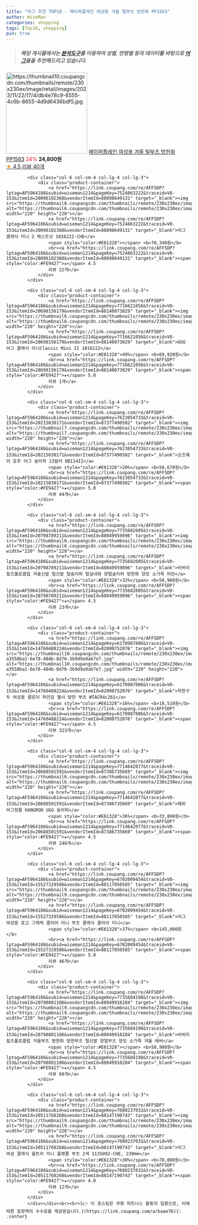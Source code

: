 ```yaml
---
title: "어그 추천 TOP10 - 페이퍼플레인 여성용 겨울 털부츠 방한화 PP1563"
author: WiseMan
categories: shopping
tags: [Top10, shopping]
pin: true
---
```


> ##### 해당 게시물에서는 [**분석도구**](https://itemscout.io/)를 이용하여 **성별**, **연령별** 등의 데이터를 바탕으로 [**어그**](https://link.coupang.com/a/baae76)들을 추천해드리고 있습니다.
<div class="container"><div class="row">
            <div class="col-6 col-sm-4 col-lg-4 col-lg-3">
                <div class="product-container">
                    <a href="https://link.coupang.com/re/AFFSDP?lptag=AF5964186&subid=wiseman1214&pageKey=7709504556&traceid=V0-153&itemId=20662301856&vendorItemId=87856631979" target="_blank"><img src="https://thumbnail10.coupangcdn.com/thumbnails/remote/230x230ex/image/retail/images/2023/11/22/17/4/db4e78c9-6555-4c6b-8655-4d9d6436bdf5.jpg" alt="https://thumbnail10.coupangcdn.com/thumbnails/remote/230x230ex/image/retail/images/2023/11/22/17/4/db4e78c9-6555-4c6b-8655-4d9d6436bdf5.jpg" width="220" height="220"></a>
                    <a href="https://link.coupang.com/re/AFFSDP?lptag=AF5964186&subid=wiseman1214&pageKey=7709504556&traceid=V0-153&itemId=20662301856&vendorItemId=87856631979" target="_blank">페이퍼플레인 여성용 겨울 털부츠 방한화 PP1563</a>
                    <span style="color:#E61328">24%</span> <b>24,800원</b>
                    <br><a href="https://link.coupang.com/re/AFFSDP?lptag=AF5964186&subid=wiseman1214&pageKey=7709504556&traceid=V0-153&itemId=20662301856&vendorItemId=87856631979" target="_blank"><span style="color:#FE9427">★</span> 4.5
                    리뷰 40개</a>
                </div>
            </div>
            
            <div class="col-6 col-sm-4 col-lg-4 col-lg-3">
                <div class="product-container">
                    <a href="https://link.coupang.com/re/AFFSDP?lptag=AF5964186&subid=wiseman1214&pageKey=7524863222&traceid=V0-153&itemId=20096102360&vendorItemId=88098649131" target="_blank"><img src="https://thumbnail6.coupangcdn.com/thumbnails/remote/230x230ex/image/vendor_inventory/270e/162133c643225a1500164abbe21d4f7734420c4f6de937fd74280aafef78.png" alt="https://thumbnail6.coupangcdn.com/thumbnails/remote/230x230ex/image/vendor_inventory/270e/162133c643225a1500164abbe21d4f7734420c4f6de937fd74280aafef78.png" width="220" height="220"></a>
                    <a href="https://link.coupang.com/re/AFFSDP?lptag=AF5964186&subid=wiseman1214&pageKey=7524863222&traceid=V0-153&itemId=20096102360&vendorItemId=88098649131" target="_blank">어그 클래식 미니 2 체스트넛 1016222-CHE</a>
                    <span style="color:#E61328"></span> <b>70,340원</b>
                    <br><a href="https://link.coupang.com/re/AFFSDP?lptag=AF5964186&subid=wiseman1214&pageKey=7524863222&traceid=V0-153&itemId=20096102360&vendorItemId=88098649131" target="_blank"><span style="color:#FE9427">★</span> 4.5
                    리뷰 22개</a>
                </div>
            </div>
            
            <div class="col-6 col-sm-4 col-lg-4 col-lg-3">
                <div class="product-container">
                    <a href="https://link.coupang.com/re/AFFSDP?lptag=AF5964186&subid=wiseman1214&pageKey=7716621056&traceid=V0-153&itemId=20698156179&vendorItemId=88140073029" target="_blank"><img src="https://thumbnail6.coupangcdn.com/thumbnails/remote/230x230ex/image/vendor_inventory/270e/162133c643225a1500164abbe21d4f7734420c4f6de937fd74280aafef78.png" alt="https://thumbnail6.coupangcdn.com/thumbnails/remote/230x230ex/image/vendor_inventory/270e/162133c643225a1500164abbe21d4f7734420c4f6de937fd74280aafef78.png" width="220" height="220"></a>
                    <a href="https://link.coupang.com/re/AFFSDP?lptag=AF5964186&subid=wiseman1214&pageKey=7716621056&traceid=V0-153&itemId=20698156179&vendorItemId=88140073029" target="_blank">UGG 어그 클래식 미니Classic Mini II 1016222</a>
                    <span style="color:#E61328">49%</span> <b>69,920원</b>
                    <br><a href="https://link.coupang.com/re/AFFSDP?lptag=AF5964186&subid=wiseman1214&pageKey=7716621056&traceid=V0-153&itemId=20698156179&vendorItemId=88140073029" target="_blank"><span style="color:#FE9427">★</span> 5.0
                    리뷰 1개</a>
                </div>
            </div>
            
            <div class="col-6 col-sm-4 col-lg-4 col-lg-3">
                <div class="product-container">
                    <a href="https://link.coupang.com/re/AFFSDP?lptag=AF5964186&subid=wiseman1214&pageKey=7623054733&traceid=V0-153&itemId=20215030171&vendorItemId=87377490502" target="_blank"><img src="https://thumbnail7.coupangcdn.com/thumbnails/remote/230x230ex/image/vendor_inventory/1718/5a464ca2116394cd04074fddc7d0919743b968bee22a78199a78e1f9926c.jpg" alt="https://thumbnail7.coupangcdn.com/thumbnails/remote/230x230ex/image/vendor_inventory/1718/5a464ca2116394cd04074fddc7d0919743b968bee22a78199a78e1f9926c.jpg" width="220" height="220"></a>
                    <a href="https://link.coupang.com/re/AFFSDP?lptag=AF5964186&subid=wiseman1214&pageKey=7623054733&traceid=V0-153&itemId=20215030171&vendorItemId=87377490502" target="_blank">오즈웨어 호주 어그 슬리퍼 13컬러 OB114II</a>
                    <span style="color:#E61328">20%</span> <b>58,670원</b>
                    <br><a href="https://link.coupang.com/re/AFFSDP?lptag=AF5964186&subid=wiseman1214&pageKey=7623054733&traceid=V0-153&itemId=20215030171&vendorItemId=87377490502" target="_blank"><span style="color:#FE9427">★</span> 5.0
                    리뷰 44개</a>
                </div>
            </div>
            
            <div class="col-6 col-sm-4 col-lg-4 col-lg-3">
                <div class="product-container">
                    <a href="https://link.coupang.com/re/AFFSDP?lptag=AF5964186&subid=wiseman1214&pageKey=7735682605&traceid=V0-153&itemId=20798789211&vendorItemId=88049959096" target="_blank"><img src="https://thumbnail6.coupangcdn.com/thumbnails/remote/230x230ex/image/vendor_inventory/1b73/691859d7521dd3a913a0d4a0e5e639ca4cc4010696288a357b597f223d63.jpg" alt="https://thumbnail6.coupangcdn.com/thumbnails/remote/230x230ex/image/vendor_inventory/1b73/691859d7521dd3a913a0d4a0e5e639ca4cc4010696288a357b597f223d63.jpg" width="220" height="220"></a>
                    <a href="https://link.coupang.com/re/AFFSDP?lptag=AF5964186&subid=wiseman1214&pageKey=7735682605&traceid=V0-153&itemId=20798789211&vendorItemId=88049959096" target="_blank">비버리힐즈폴로클럽 겨울신발 털신발 털슬리퍼 털실내화 양털슬리퍼 방한화 양모 소가죽 마린</a>
                    <span style="color:#E61328">32%</span> <b>58,900원</b>
                    <br><a href="https://link.coupang.com/re/AFFSDP?lptag=AF5964186&subid=wiseman1214&pageKey=7735682605&traceid=V0-153&itemId=20798789211&vendorItemId=88049959096" target="_blank"><span style="color:#FE9427">★</span> 4.5
                    리뷰 23개</a>
                </div>
            </div>
            
            <div class="col-6 col-sm-4 col-lg-4 col-lg-3">
                <div class="product-container">
                    <a href="https://link.coupang.com/re/AFFSDP?lptag=AF5964186&subid=wiseman1214&pageKey=6170987806&traceid=V0-153&itemId=14760488224&vendorItemId=82000752076" target="_blank"><img src="https://thumbnail10.coupangcdn.com/thumbnails/remote/230x230ex/image/retail/images/1498108908192995-a3558ba1-6e78-484b-8d76-3b9d9a9ab7e7.jpg" alt="https://thumbnail10.coupangcdn.com/thumbnails/remote/230x230ex/image/retail/images/1498108908192995-a3558ba1-6e78-484b-8d76-3b9d9a9ab7e7.jpg" width="220" height="220"></a>
                    <a href="https://link.coupang.com/re/AFFSDP?lptag=AF5964186&subid=wiseman1214&pageKey=6170987806&traceid=V0-153&itemId=14760488224&vendorItemId=82000752076" target="_blank">착한구두 여성용 클로이 퍼안감 첼시 방한 부츠 WTACR4c261</a>
                    <span style="color:#E61328">16%</span> <b>18,510원</b>
                    <br><a href="https://link.coupang.com/re/AFFSDP?lptag=AF5964186&subid=wiseman1214&pageKey=6170987806&traceid=V0-153&itemId=14760488224&vendorItemId=82000752076" target="_blank"><span style="color:#FE9427">★</span> 4.5
                    리뷰 323개</a>
                </div>
            </div>
            
            <div class="col-6 col-sm-4 col-lg-4 col-lg-3">
                <div class="product-container">
                    <a href="https://link.coupang.com/re/AFFSDP?lptag=AF5964186&subid=wiseman1214&pageKey=7714642077&traceid=V0-153&itemId=20688501591&vendorItemId=87386735669" target="_blank"><img src="https://thumbnail6.coupangcdn.com/thumbnails/remote/230x230ex/image/vendor_inventory/9dd1/9cb05ac44340cf2189d1b6d3568d836903859ee9c9195c1cc3c844302286.png" alt="https://thumbnail6.coupangcdn.com/thumbnails/remote/230x230ex/image/vendor_inventory/9dd1/9cb05ac44340cf2189d1b6d3568d836903859ee9c9195c1cc3c844302286.png" width="220" height="220"></a>
                    <a href="https://link.coupang.com/re/AFFSDP?lptag=AF5964186&subid=wiseman1214&pageKey=7714642077&traceid=V0-153&itemId=20688501591&vendorItemId=87386735669" target="_blank">해외 어그정품 KANGROO UGG 슬리퍼</a>
                    <span style="color:#E61328">36%</span> <b>33,890원</b>
                    <br><a href="https://link.coupang.com/re/AFFSDP?lptag=AF5964186&subid=wiseman1214&pageKey=7714642077&traceid=V0-153&itemId=20688501591&vendorItemId=87386735669" target="_blank"><span style="color:#FE9427">★</span> 4.5
                    리뷰 246개</a>
                </div>
            </div>
            
            <div class="col-6 col-sm-4 col-lg-4 col-lg-3">
                <div class="product-container">
                    <a href="https://link.coupang.com/re/AFFSDP?lptag=AF5964186&subid=wiseman1214&pageKey=6702009454&traceid=V0-153&itemId=15527329586&vendorItemId=88117050585" target="_blank"><img src="https://thumbnail9.coupangcdn.com/thumbnails/remote/230x230ex/image/vendor_inventory/415d/a2f4bc3d5dc4cf07d7ee8162c1938ac2d9b1cd0956d589512930b4aabee8.jpg" alt="https://thumbnail9.coupangcdn.com/thumbnails/remote/230x230ex/image/vendor_inventory/415d/a2f4bc3d5dc4cf07d7ee8162c1938ac2d9b1cd0956d589512930b4aabee8.jpg" width="220" height="220"></a>
                    <a href="https://link.coupang.com/re/AFFSDP?lptag=AF5964186&subid=wiseman1214&pageKey=6702009454&traceid=V0-153&itemId=15527329586&vendorItemId=88117050585" target="_blank">어그 여성용 로고 그래픽 클리어 미니 부츠 클래식 클리어 미니</a>
                    <span style="color:#E61328">37%</span> <b>145,000원</b>
                    <br><a href="https://link.coupang.com/re/AFFSDP?lptag=AF5964186&subid=wiseman1214&pageKey=6702009454&traceid=V0-153&itemId=15527329586&vendorItemId=88117050585" target="_blank"><span style="color:#FE9427">★</span> 5.0
                    리뷰 46개</a>
                </div>
            </div>
            
            <div class="col-6 col-sm-4 col-lg-4 col-lg-3">
                <div class="product-container">
                    <a href="https://link.coupang.com/re/AFFSDP?lptag=AF5964186&subid=wiseman1214&pageKey=7735684198&traceid=V0-153&itemId=20798801106&vendorItemId=88049918284" target="_blank"><img src="https://thumbnail9.coupangcdn.com/thumbnails/remote/230x230ex/image/vendor_inventory/b3b4/ab6d4250b70e64434e2a9e4f741c9739a6756af34ef6bd45373896fa9841.jpg" alt="https://thumbnail9.coupangcdn.com/thumbnails/remote/230x230ex/image/vendor_inventory/b3b4/ab6d4250b70e64434e2a9e4f741c9739a6756af34ef6bd45373896fa9841.jpg" width="220" height="220"></a>
                    <a href="https://link.coupang.com/re/AFFSDP?lptag=AF5964186&subid=wiseman1214&pageKey=7735684198&traceid=V0-153&itemId=20798801106&vendorItemId=88049918284" target="_blank">비버리힐즈폴로클럽 겨울부츠 방한화 방한부츠 털신발 양털부츠 양모 소가죽 겨울 에버</a>
                    <span style="color:#E61328"></span> <b>58,900원</b>
                    <br><a href="https://link.coupang.com/re/AFFSDP?lptag=AF5964186&subid=wiseman1214&pageKey=7735684198&traceid=V0-153&itemId=20798801106&vendorItemId=88049918284" target="_blank"><span style="color:#FE9427">★</span> 4.5
                    리뷰 68개</a>
                </div>
            </div>
            
            <div class="col-6 col-sm-4 col-lg-4 col-lg-3">
                <div class="product-container">
                    <a href="https://link.coupang.com/re/AFFSDP?lptag=AF5964186&subid=wiseman1214&pageKey=7680237031&traceid=V0-153&itemId=20511768268&vendorItemId=88147190743" target="_blank"><img src="https://thumbnail9.coupangcdn.com/thumbnails/remote/230x230ex/image/vendor_inventory/6d54/3ecf307dd1c40df9221b8dce63a78c7095d16521acffb65b144b0f7d7c34.jpg" alt="https://thumbnail9.coupangcdn.com/thumbnails/remote/230x230ex/image/vendor_inventory/6d54/3ecf307dd1c40df9221b8dce63a78c7095d16521acffb65b144b0f7d7c34.jpg" width="220" height="220"></a>
                    <a href="https://link.coupang.com/re/AFFSDP?lptag=AF5964186&subid=wiseman1214&pageKey=7680237031&traceid=V0-153&itemId=20511768268&vendorItemId=88147190743" target="_blank">어그 여성 클래식 울트라 미니 플랫폼 부츠 2색 1135092-CHE, 230mm</a>
                    <span style="color:#E61328">30%</span> <b>70,000원</b>
                    <br><a href="https://link.coupang.com/re/AFFSDP?lptag=AF5964186&subid=wiseman1214&pageKey=7680237031&traceid=V0-153&itemId=20511768268&vendorItemId=88147190743" target="_blank"><span style="color:#FE9427">★</span> 4.0
                    리뷰 12개</a>
                </div>
            </div>
            </div></div><br><br>[👉 이 포스팅은 쿠팡 파트너스 활동의 일환으로, 이에 따른 일정액의 수수료를 제공받습니다.](https://link.coupang.com/a/baae76){: .center}